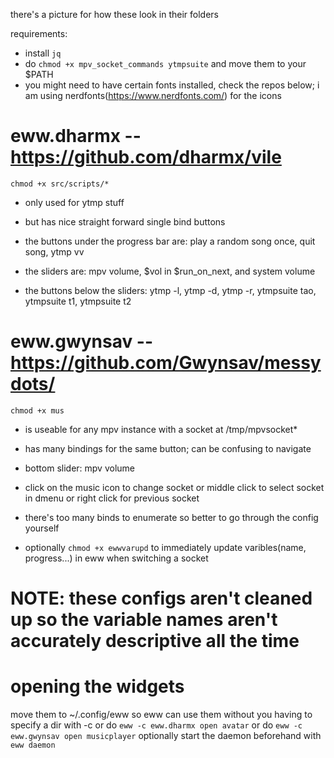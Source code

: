 there's a picture for how these look in their folders

requirements:
- install `jq`
- do `chmod +x mpv_socket_commands ytmpsuite` and move them to your $PATH
- you might need to have certain fonts installed, check the repos below;
	i am using nerdfonts(https://www.nerdfonts.com/) for the icons

# eww.dharmx -- https://github.com/dharmx/vile
`chmod +x src/scripts/*`

- only used for ytmp stuff
- but has nice straight forward single bind buttons

- the buttons under the progress bar are: play a random song once, quit song, ytmp vv
- the sliders are: mpv volume, $vol in $run_on_next, and system volume
- the buttons below the sliders: ytmp -l, ytmp -d, ytmp -r, ytmpsuite tao, ytmpsuite t1, ytmpsuite t2

# eww.gwynsav -- https://github.com/Gwynsav/messydots/
`chmod +x mus`

- is useable for any mpv instance with a socket at /tmp/mpvsocket*
- has many bindings for the same button; can be confusing to navigate

- bottom slider: mpv volume

- click on the music icon to change socket or middle click to select socket in dmenu
	or right click for previous socket
- there's too many binds to enumerate so better to go through the config yourself

- optionally `chmod +x ewwvarupd` to immediately update varibles(name, progress...) in eww when switching a socket

# NOTE: these configs aren't cleaned up so the variable names aren't accurately descriptive all the time

# opening the widgets
move them to ~/.config/eww so eww can use them without you having to specify a dir with -c
or do `eww -c eww.dharmx open avatar`
or do `eww -c eww.gwynsav open musicplayer`
optionally start the daemon beforehand with `eww daemon`
